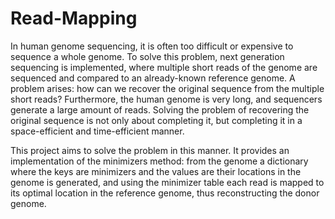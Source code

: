 # Read-Mapping

In human genome sequencing, it is often too difficult or expensive to sequence a whole genome. To solve this problem, next generation sequencing is implemented, where multiple short reads of the genome are sequenced and compared to an already-known reference genome. A problem arises: how can we recover the original sequence from the multiple short reads? Furthermore, the human genome is very long, and sequencers generate a large amount of reads. Solving the problem of recovering the original sequence is not only about completing it, but completing it in a space-efficient and time-efficient manner. 

This project aims to solve the problem in this manner. It provides an implementation of the minimizers method: from the genome a dictionary where the keys are minimizers and the values are their locations in the genome is generated, and using the minimizer table each read is mapped to its optimal location in the reference genome, thus reconstructing the donor genome. 
